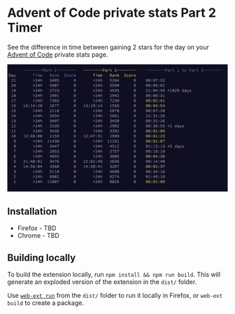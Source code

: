 # Advent of Code private stats Part 2 Timer

See the difference in time between gaining 2 stars for the day on your [Advent of Code](https://www.adventofcode.com/) private stats page.

![#Private Leaderboard Ranking](example/aoc-part2-timer-screenshot.png "Part 2 Timer Example")


## Installation

* Firefox - TBD
* Chrome - TBD


## Building locally

To build the extension locally, run `npm install && npm run build`. This will generate an exploded version of the extension in the `dist/` folder.

Use [`web-ext run`](https://github.com/mozilla/web-ext) from the `dist/` folder to run it locally in Firefox, or `web-ext build` to create a package.
